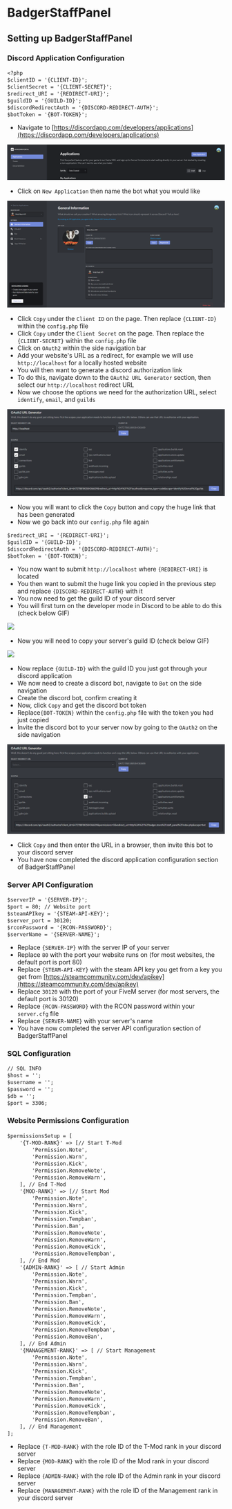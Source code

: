 # BadgerStaffPanel

## Setting up BadgerStaffPanel

### Discord Application Configuration

```text
<?php
$clientID = '{CLIENT-ID}';
$clientSecret = '{CLIENT-SECRET}';
$redirect_URI = '{REDIRECT-URI}';
$guildID = '{GUILD-ID}';
$discordRedirectAuth = '{DISCORD-REDIRECT-AUTH}';
$botToken = '{BOT-TOKEN}';
```

* Navigate to [https://discordapp.com/developers/applications](https://discordapp.com/developers/applications) 

![](../.gitbook/assets/image%20%281%29.png)

* Click on `New Application` then name the bot what you would like

![](../.gitbook/assets/image%20%282%29.png)

* Click `Copy` under the `Client ID` on the page. Then replace `{CLIENT-ID}` within the `config.php` file
* Click `Copy` under the `Client Secret` on the page. Then replace the `{CLIENT-SECRET}` within the `config.php` file
* Click on `OAuth2` within the side navigation bar
* Add your website's URL as a redirect, for example we will use `http://localhost` for a locally hosted website
* You will then want to generate a discord authorization link
* To do this, navigate down to the `OAuth2 URL Generator` section, then select our `http://localhost` redirect URL
* Now we choose the options we need for the authorization URL, select `identify`, `email`, and `guilds` 

![](../.gitbook/assets/image%20%283%29.png)

* Now you will want to click the `Copy` button and copy the huge link that has been generated
* Now we go back into our `config.php` file again

```text
$redirect_URI = '{REDIRECT-URI}';
$guildID = '{GUILD-ID}';
$discordRedirectAuth = '{DISCORD-REDIRECT-AUTH}';
$botToken = '{BOT-TOKEN}';
```

* You now want to submit `http://localhost` where `{REDIRECT-URI}` is located
* You then want to submit the huge link you copied in the previous step and replace `{DISCORD-REDIRECT-AUTH}` with it
* You now need to get the guild ID of your discord server
* You will first turn on the developer mode in Discord to be able to do this \(check below GIF\)

![](https://i.gyazo.com/c6306c90a976361e2e1e3d4fc09f4d21.gif)

* Now you will need to copy your server's guild ID \(check below GIF\)

![](https://i.gyazo.com/0da39238b6975994e1c7272755a7ca0c.gif)

* Now replace `{GUILD-ID}` with the guild ID you just got through your discord application
* We now need to create a discord bot, navigate to `Bot` on the side navigation
* Create the discord bot, confirm creating it
* Now, click `Copy` and get the discord bot token
* Replace`{BOT-TOKEN}` within the `config.php` file with the token you had just copied
* Invite the discord bot to your server now by going to the `OAuth2` on the side navigation

![](../.gitbook/assets/image%20%284%29.png)

* Click `Copy` and then enter the URL in a browser, then invite this bot to your discord server
* You have now completed the discord application configuration section of BadgerStaffPanel 

### Server API Configuration

```text
$serverIP = '{SERVER-IP}';
$port = 80; // Website port
$steamAPIkey = '{STEAM-API-KEY}';
$server_port = 30120;
$rconPassword = '{RCON-PASSWORD}';
$serverName = '{SERVER-NAME}';
```

* Replace `{SERVER-IP}` with the server IP of your server
* Replace `80` with the port your website runs on \(for most websites, the default port is port 80\)
* Replace `{STEAM-API-KEY}` with the steam API key you get from a key you get from [https://steamcommunity.com/dev/apikey](https://steamcommunity.com/dev/apikey)
* Replace `30120` with the port of your FiveM server \(for most servers, the default port is 30120\)
* Replace `{RCON-PASSWORD}` with the RCON password within your `server.cfg` file 
* Replace `{SERVER-NAME}` with your server's name
* You have now completed the server API configuration section of BadgerStaffPanel

### SQL Configuration

```text
// SQL INFO
$host = '';
$username = '';
$password = '';
$db = '';
$port = 3306;
```

### Website Permissions Configuration

```text
$permissionsSetup = [
    '{T-MOD-RANK}' => [// Start T-Mod
        'Permission.Note',
        'Permission.Warn',
        'Permission.Kick',
        'Permission.RemoveNote',
        'Permission.RemoveWarn',
    ], // End T-Mod
    '{MOD-RANK}' => [// Start Mod
        'Permission.Note',
        'Permission.Warn',
        'Permission.Kick',
        'Permission.Tempban',
        'Permission.Ban',
        'Permission.RemoveNote',
        'Permission.RemoveWarn',
        'Permission.RemoveKick',
        'Permission.RemoveTempban',
    ], // End Mod
    '{ADMIN-RANK}' => [ // Start Admin
        'Permission.Note',
        'Permission.Warn',
        'Permission.Kick',
        'Permission.Tempban',
        'Permission.Ban',
        'Permission.RemoveNote',
        'Permission.RemoveWarn',
        'Permission.RemoveKick',
        'Permission.RemoveTempban',
        'Permission.RemoveBan',
    ], // End Admin
    '{MANAGEMENT-RANK}' => [ // Start Management
        'Permission.Note',
        'Permission.Warn',
        'Permission.Kick',
        'Permission.Tempban',
        'Permission.Ban',
        'Permission.RemoveNote',
        'Permission.RemoveWarn',
        'Permission.RemoveKick',
        'Permission.RemoveTempban',
        'Permission.RemoveBan',
    ], // End Management
];
```

* Replace `{T-MOD-RANK}` with the role ID of the T-Mod rank in your discord server
* Replace `{MOD-RANK}` with the role ID of the Mod rank in your discord server
* Replace `{ADMIN-RANK}` with the role ID of the Admin rank in your discord server
* Replace `{MANAGEMENT-RANK}` with the role ID of the Management rank in your discord server

